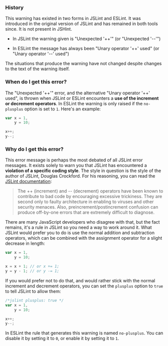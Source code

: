 <!---
{
    "titles": [
        "Unexpected '++'",
        "Unexpected '--'",
        "Unary operator '++' used",
        "Unary operator '--' used"
    ],
    "slugs": [
        "unexpected-plus-plus",
        "unexpected-minus-minus",
        "unary-operator-plus-plus-used",
        "unary-operator-minus-minus-used",
        "unexpected-increment",
        "unexpected-decrement"
    ],
    "linters": [
        "jslint",
        "eslint"
    ],
    "author": "jallardice"
}
-->

### History

This warning has existed in two forms in JSLint and ESLint. It was introduced in
the original version of JSLint and has remained in both tools since. It is not
present in JSHint.

 - In JSLint the warning given is "Unexpected '++'" (or "Unexpected '--'")

 - In ESLint the message has always been "Unary operator '++' used" (or "Unary
   operator '--' used")

The situations that produce the warning have not changed despite changes to the
text of the warning itself.

### When do I get this error?

The "Unexpected '++'" error, and the alternative "Unary operator '++' used", is
thrown when JSLint or ESLint encounters a **use of the increment or decrement
operators**. In ESLint the warning is only raised if the `no-plusplus` option is
set to `1`. Here's an example:

<!---
{
    "linter": "jslint",
    "eslint": {
        "no-plusplus": 1
    }
}
-->
```javascript
var x = 1,
    y = 10;

x++;
y--;
```

### Why do I get this error?

This error message is perhaps the most debated of all JSLint error messages. It
exists solely to warn you that JSLint has encountered a **violation of a
specific coding style**. The style in question is the style of the author of
JSLint, Douglas Crockford. For his reasoning, you can read the [JSLint
documentation][doc]:

> The ++ (increment) and -- (decrement) operators have been known to contribute
> to bad code by encouraging excessive trickiness. They are second only to
> faulty architecture in enabling to viruses and other security menaces. Also,
> preincrement/postincrement confusion can produce off-by-one errors that are
> extremely difficult to diagnose.

There are many JavaScript developers who disagree with that, but the fact
remains, it's a rule in JSLint so you need a way to work around it. What JSLint
would prefer you to do is use the normal addition and subtraction operators,
which can be combined with the assignment operator for a slight decrease in
length:

<!---
{
    "linter": "jslint",
    "eslint": {
        "no-plusplus": 1
    }
}
-->
```javascript
var x = 1,
    y = 10;

x = x + 1; // or x += 1;
y = y - 1; // or y -= 1;
```

If you would prefer not to do that, and would rather stick with the normal
increment and decrement operators, you can set the `plusplus` option to `true`
to tell JSLint to allow them:

<!---
{
    "linter": "jslint",
    "eslint": {
        "no-plusplus": 1
    }
}
-->
```javascript
/*jslint plusplus: true */
var x = 1,
    y = 10;

x++;
y--;
```

In ESLint the rule that generates this warning is named `no-plusplus`. You
can disable it by setting it to `0`, or enable it by setting it to `1`.

[doc]: http://www.jslint.com/lint.html#inc
